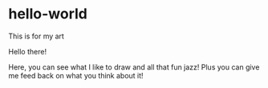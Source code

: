 # hello-world
This is for my art

Hello there!

Here, you can see what I like to draw and all that fun jazz!
Plus you can give me feed back on what you think about it!
